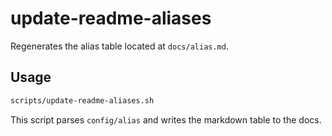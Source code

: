 # update-readme-aliases

Regenerates the alias table located at `docs/alias.md`.

## Usage

```bash
scripts/update-readme-aliases.sh
```

This script parses `config/alias` and writes the markdown table to the docs.
